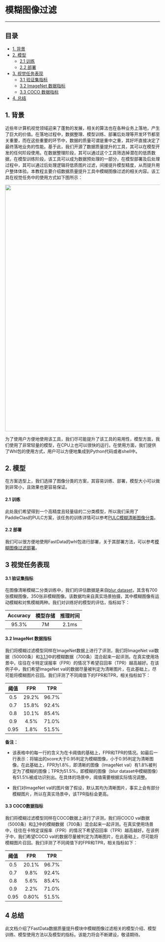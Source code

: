 # 模糊图像过滤

------


## 目录

- [1. 背景](#1)
- [2. 模型](#2)
  - [2.1 训练](#2.1.1)
  - [2.2 部署](#2.1.3)
- [3. 视觉任务表现](#3)
  - [3.1 验证集指标](#3.1)
  - [3.2 ImageNet 数据指标](#3.2)
  - [3.3 COCO 数据指标](#3.3)
- [4. 总结](#4)

<a name="1"></a>

## 1. 背景

近些年计算机视觉领域迎来了蓬勃的发展，相关的算法也在各种业务上落地，产生了巨大的价值。在落地过程中，数据整理、模型训练、部署后处理等开发环节都至关重要，而在这些重要的环节中，数据的质量可谓是重中之重，其好坏直接决定了最终落地业务的性能。基于此，我们开源了数据质量提升的工具，其可以在模型开发的任何阶段使用。在数据整理阶段，其可以通过这个工具筛选掉潜在的低质数据，在模型训练阶段，该工具可以成为数据预处理的一部分，在模型部署及后处理过程中，其可以通过后处理逻辑将低质图片过滤，间接提升模型精度，从而提升用户整体体验。本教程主要介绍数据质量提升工具中模糊图像过滤的相关内容。该工具在视觉任务中的使用方式如下图所示：

<div align="center">
  <img src="https://user-images.githubusercontent.com/45199522/200730732-f6bede0f-4d9a-4914-b27f-c0ba0e3fe455.png" width = "800"/>
</div>

为了使用户方便地使用该工具，我们尽可能提升了该工具的易用性，模型方面，我们使用了非常轻量的模型，在CPU上也可以很快的运行。在使用方面，我们提供了Whl包的使用方式，用户可以方便地集成到Python代码或者shell中。

<a name="2"></a>

## 2. 模型

在方案选型上，我们选择了图像分类的方案，其容易训练、部署，模型大小可以做到非常小，且效果也更容易保证。

<a name="2.1"></a>
#### 2.1 训练

此处我们希望得到一个高精度且轻量级的二分类模型，所以我们采用了PaddleClas的PULC方案，该任务的训练详情可以参考[PULC模糊清晰图像分类](@clas_pulc)。

<a name="2.2"></a>
#### 2.2 部署

我们可以很方便地使用FastData的whl包进行部署，关于其部署方法，可以参考[模糊图像过滤部署](quick_start.md#212)。

<a name="3"></a>

## 3 视觉任务表现

<a name="3.1"></a>
#### 3.1 验证集指标

在图像清晰模糊二分类训练中，我们的评估数据是来自[blur dataset](https://github.com/Kwentar/blur_dataset)，其含有700张模糊图像，350张非模糊图像。该数据均来自真实场景拍摄，其中模糊图像有运动模糊和对焦模糊两种。我们对训练好的模型的评估，指标如下：

| Accuracy | 模型存储 | 推理时间 | 
| :--: | :--: | :--: |
|   95.3%   |   7M   |     2.1ms     | 

<a name="3.2"></a>
#### 3.2 ImageNet 数据指标

我们将模糊过滤模型同样在ImageNet数据上进行了评测，我们将ImageNet val数据（50000条）和[3.1.1](#3.1.1)中的模糊数据（700条）混合起来一起评测。在真实使用场景中，往往在卡特定误报率（FPR）的情况下希望召回率（TPR）越高越好。在该例子中，我们希望ImageNet val的数据尽量被判定为清晰图片，在此基础上，尽可能将模糊图片召回。我们评测了不同阈值下的FPR和TPR，相关指标如下：

| 阈值 | FPR| TPR | 
| :--: | :--: | :--: |
| 0.5 | 29.2% | 96.7% | 
| 0.7 | 15.8% | 92.4% | 
| 0.8 | 10.1% | 85.4%| 
| 0.9 | 4.5% | 71.0% | 
| 0.95 | 1.8% | 51.5% | 

**备注：** 

- 该表格中的每一行的含义为在卡阈值的基础上，FPR和TPR的情况。如最后一行表示：将输出的score大于0.95判定为模糊图像，小于0.95判定为清晰图像，在此基础上，FPR为1.8%，即清晰的图像（ImageNet val）有1.8%被判定为了模糊的图像；TPR为51.5%，即模糊的图像（blur dataset中模糊图像）有51.5%被成功识别出。在具体的场景中，阈值需要根据实际情况调整。

- 我们对ImageNet val的图片做了假设，默认其均为清晰图片，事实上会有部分模糊图片，所以在真实场景中，该TPR指标会更高。


<a name="3.3"></a>
#### 3.3 COCO数据指标

我们将模糊过滤模型同样在COCO数据上进行了评测，我们将COCO val数据（5000条）和[3.1](#3.1)中的模糊数据（700条）混合起来一起评测。在真实使用场景中，往往在卡特定误报率（FPR）的情况下希望召回率（TPR）越高越好。在该例子中，我们希望COCO val的数据尽量被判定为清晰图片，在此基础上，尽可能将模糊图片召回。我们评测了不同阈值下的FPR和TPR，相关指标如下：

| 阈值 | FPR| TPR | 
| :--: | :--: | :--: |
| 0.5 | 20.1% | 96.7% | 
| 0.7 | 9.8% | 92.4% | 
| 0.8 | 5.6% | 85.4%| 
| 0.9 | 2.2% | 71.0% | 
| 0.95 | 0.80% | 51.5% | 


<a name="4"></a>
## 4 总结

此文档介绍了FastData数据质量提升模块中模糊图像过滤相关的模型介绍、模型训练、模型使用方法以及模型的指标。该能力将会不断建设，敬请期待。
